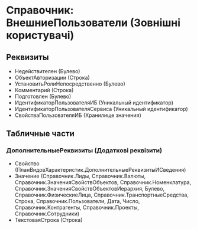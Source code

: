 ﻿# Справочник: ВнешниеПользователи (Зовнішні користувачі)

## Реквизиты

- Недействителен (Булево)
- ОбъектАвторизации (Строка)
- УстановитьРолиНепосредственно (Булево)
- Комментарий (Строка)
- Подготовлен (Булево)
- ИдентификаторПользователяИБ (Уникальный идентификатор)
- ИдентификаторПользователяСервиса (Уникальный идентификатор)
- СвойстваПользователяИБ (Хранилище значения)

## Табличные части

### ДополнительныеРеквизиты (Додаткові реквізити)

- Свойство (ПланВидовХарактеристик.ДополнительныеРеквизитыИСведения)
- Значение (Справочник.Лиды, Справочник.Валюты, Справочник.ЗначенияСвойствОбъектов, Справочник.Номенклатура, Справочник.ЗначенияСвойствОбъектовИерархия, Булево, Справочник.ФизическиеЛица, Справочник.ТранспортныеСредства, Строка, Справочник.Пользователи, Дата, Число, Справочник.Контрагенты, Справочник.Проекты, Справочник.Сотрудники)
- ТекстоваяСтрока (Строка)

